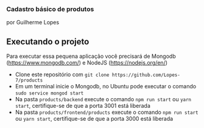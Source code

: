 ### Cadastro básico de produtos

por Guilherme Lopes

## Executando o projeto

Para executar essa pequena aplicação você precisará de Mongodb (https://www.mongodb.com/) e NodeJS (https://nodejs.org/en/)

-   Clone este repositório com `git clone https://github.com/Lopes-7/products`
-   Em um terminal inicie o Mongodb, no Ubuntu pode executar o comando `sudo service mongod start`
-   Na pasta `products/backend` execute o comando `npm run start` ou `yarn start`, certifique-se de que a porta 3001 está liberada
-   Na pasta `products/frontend/products` execute o comando `npm run start` ou `yarn start`, certifique-se de que a porta 3000 está liberada
